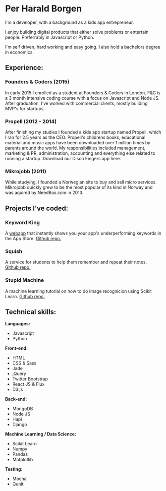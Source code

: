# Per Harald Borgen
I'm a developer, with a background as a kids app entrepreneur. 

I enjoy building digital products that either solve problems or entertain people. Preferrably in Javascript or Python.

I'm self driven, hard working and easy going. I also hold a bachelors degree in economics.

## Experience:

### Founders & Coders (2015)
In early 2015 I enrolled as a student at Founders & Coders in London. F&C is a 3 month intensive coding course with a focus on Javascript and Node JS. After graduation, I've worked with commercial clients, mostly building MVP's for startups.

### Propell (2012 - 2014)
After finishing my studies I founded a kids app startup named Propell, which I ran for 2.5 years as the CEO. Propell's childrens books, educational material and music apps have been downloaded over 1 million times by parents around the world. My responsibilities included management, marketing & PR, administration, accounting and everything else related to running a startup. Download our Disco Fingers app here.

### Mikrojobb (2011)
While studying, I founded a Norwegian site to buy and sell micro services. Mikrojobb quickly grew to be the most popular of its kind in Norway and was aquired by NeedBox.com in 2013.


## Projects I've coded:

### Keyword King

A [webapp](http://www.keywordking.co/) that instantly shows you your app's underperforming keywords in the App Store. [Github repo.](https://github.com/foundry-matrix/CrapWords)

### Squish

A service for students to help them remember and repeat their notes. [Github repo.](https://github.com/pajoa/pajoa-the-chimp)

### Stupid Machine

A machine learning tutorial on how to do image recognicion using Scikit Learn. [Github repo.](https://github.com/perborgen/StupidMachine) 

## Technical skills:

**Languages:**
* Javascript
* Python 

**Front-end:**
* HTML
* CSS & Sass
* Jade
* jQuery
* Twitter Bootstrap
* React JS & Flux
* D3.js

**Back-end:**
* MongoDB
* Node JS
* Hapi
* Django

**Machine Learning / Data Science:**
* Scikit Learn
* Numpy
* Pandas
* Matplotlib

**Testing:**
* Mocha
* Qunit



